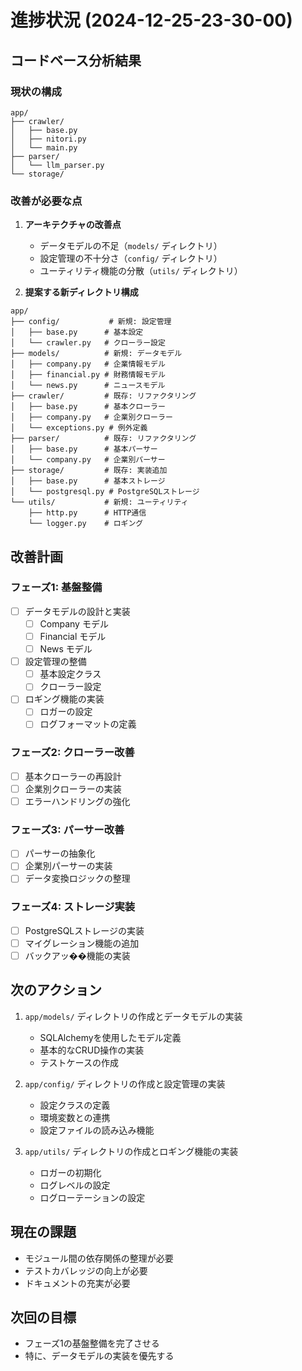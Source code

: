 # 進捗状況 (2024-12-25-23-30-00)

## コードベース分析結果

### 現状の構成
```
app/
├── crawler/
│   ├── base.py
│   ├── nitori.py
│   └── main.py
├── parser/
│   └── llm_parser.py
└── storage/
```

### 改善が必要な点

1. **アーキテクチャの改善点**
   - データモデルの不足（`models/` ディレクトリ）
   - 設定管理の不十分さ（`config/` ディレクトリ）
   - ユーティリティ機能の分散（`utils/` ディレクトリ）

2. **提案する新ディレクトリ構成**
```
app/
├── config/           # 新規: 設定管理
│   ├── base.py      # 基本設定
│   └── crawler.py   # クローラー設定
├── models/          # 新規: データモデル
│   ├── company.py   # 企業情報モデル
│   ├── financial.py # 財務情報モデル
│   └── news.py      # ニュースモデル
├── crawler/         # 既存: リファクタリング
│   ├── base.py      # 基本クローラー
│   ├── company.py   # 企業別クローラー
│   └── exceptions.py # 例外定義
├── parser/          # 既存: リファクタリング
│   ├── base.py      # 基本パーサー
│   └── company.py   # 企業別パーサー
├── storage/         # 既存: 実装追加
│   ├── base.py      # 基本ストレージ
│   └── postgresql.py # PostgreSQLストレージ
└── utils/           # 新規: ユーティリティ
    ├── http.py      # HTTP通信
    └── logger.py    # ロギング
```

## 改善計画

### フェーズ1: 基盤整備
- [ ] データモデルの設計と実装
  - [ ] Company モデル
  - [ ] Financial モデル
  - [ ] News モデル
- [ ] 設定管理の整備
  - [ ] 基本設定クラス
  - [ ] クローラー設定
- [ ] ロギング機能の実装
  - [ ] ロガーの設定
  - [ ] ログフォーマットの定義

### フェーズ2: クローラー改善
- [ ] 基本クローラーの再設計
- [ ] 企業別クローラーの実装
- [ ] エラーハンドリングの強化

### フェーズ3: パーサー改善
- [ ] パーサーの抽象化
- [ ] 企業別パーサーの実装
- [ ] データ変換ロジックの整理

### フェーズ4: ストレージ実装
- [ ] PostgreSQLストレージの実装
- [ ] マイグレーション機能の追加
- [ ] バックアッ��機能の実装

## 次のアクション
1. `app/models/` ディレクトリの作成とデータモデルの実装
   - SQLAlchemyを使用したモデル定義
   - 基本的なCRUD操作の実装
   - テストケースの作成

2. `app/config/` ディレクトリの作成と設定管理の実装
   - 設定クラスの定義
   - 環境変数との連携
   - 設定ファイルの読み込み機能

3. `app/utils/` ディレクトリの作成とロギング機能の実装
   - ロガーの初期化
   - ログレベルの設定
   - ログローテーションの設定

## 現在の課題
- モジュール間の依存関係の整理が必要
- テストカバレッジの向上が必要
- ドキュメントの充実が必要

## 次回の目標
- フェーズ1の基盤整備を完了させる
- 特に、データモデルの実装を優先する 